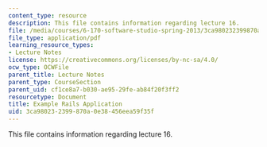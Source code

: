 ```yaml
---
content_type: resource
description: This file contains information regarding lecture 16.
file: /media/courses/6-170-software-studio-spring-2013/3ca980232399870a0e38456eea59f35f_MIT6_170S13_16-ex-rails-app.pdf
file_type: application/pdf
learning_resource_types:
- Lecture Notes
license: https://creativecommons.org/licenses/by-nc-sa/4.0/
ocw_type: OCWFile
parent_title: Lecture Notes
parent_type: CourseSection
parent_uid: cf1ce8a7-b030-ae95-29fe-ab84f20f3ff2
resourcetype: Document
title: Example Rails Application
uid: 3ca98023-2399-870a-0e38-456eea59f35f
---
```

This file contains information regarding lecture 16.